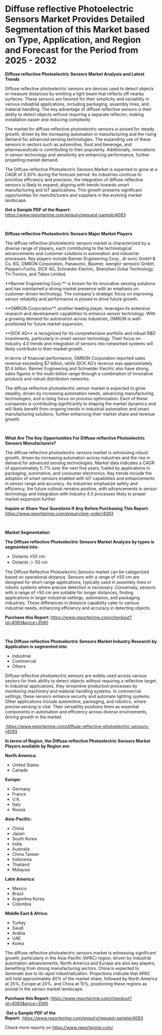 <p><h1>Diffuse reflective Photoelectric Sensors Market Provides Detailed Segmentation of this Market based on Type, Application, and Region and Forecast for the Period from 2025 - 2032</h1></p><p><strong>Diffuse reflective Photoelectric Sensors Market Analysis and Latest Trends</strong></p>
<p><p>Diffuse reflective photoelectric sensors are devices used to detect objects or measure distances by emitting a light beam that reflects off nearby surfaces. These sensors are favored for their simplicity and versatility in various industrial applications, including packaging, assembly lines, and material handling. The key advantage of diffuse reflective sensors is their ability to detect objects without requiring a separate reflector, making installation easier and reducing complexity.</p><p>The market for diffuse reflective photoelectric sensors is poised for steady growth, driven by the increasing automation in manufacturing and the rising demand for advanced sensing technologies. The expanding use of these sensors in sectors such as automotive, food and beverage, and pharmaceuticals is contributing to their popularity. Additionally, innovations in sensor technology and sensitivity are enhancing performance, further propelling market demand.</p><p>The Diffuse reflective Photoelectric Sensors Market is expected to grow at a CAGR of 3.30% during the forecast period. As industries continue to prioritize efficiency and precision, the integration of diffuse reflective sensors is likely to expand, aligning with trends towards smart manufacturing and IoT applications. This growth presents significant opportunities for manufacturers and suppliers in the evolving market landscape.</p></p>
<p><strong>Get a Sample PDF of the Report:&nbsp;</strong> <a href="https://www.reportprime.com/enquiry/request-sample/4093?utm_campaign=2714&utm_medium=2&utm_source=Github&utm_content=ia&utm_term=18032025&utm_id=diffuse-reflective-photoelectric-sensors">https://www.reportprime.com/enquiry/request-sample/4093</a></p>
<p>&nbsp;</p>
<p><strong>Diffuse reflective Photoelectric Sensors Major Market Players</strong></p>
<p><p>The diffuse reflective photoelectric sensors market is characterized by a diverse range of players, each contributing to the technological advancements and customer solutions in automation and industrial processes. Key players include Banner Engineering Corp., di-soric GmbH & Co. KG, OMRON Corporation, Panasonic, Baumer, wenglor sensoric GmbH, Pepperl+Fuchs, SICK AG, Schneider Electric, Shenzhen Dokai Technology, Tri-Tronics, and Takex Limited.</p><p>**Banner Engineering Corp.** is known for its innovative sensing solutions and has maintained a strong market presence with an emphasis on customer-driven technology. The company's strategic focus on improving sensor reliability and performance is poised to drive future growth. </p><p>**OMRON Corporation**, another leading player, leverages its extensive research and development capabilities to enhance sensor technology. With a growing demand for automation across industries, OMRON is well-positioned for future market expansion.</p><p>**SICK AG** is recognized for its comprehensive portfolio and robust R&D investments, particularly in smart sensor technology. Their focus on Industry 4.0 trends and integration of sensors into networked systems will likely contribute to their market growth.</p><p>In terms of financial performance, OMRON Corporation reported sales revenue exceeding $7 billion, while SICK AG’s revenue was approximately $1.4 billion. Banner Engineering and Schneider Electric also have strong sales figures in the multi-billion range through a combination of innovative products and robust distribution networks.</p><p>The diffuse reflective photoelectric sensor market is expected to grow steadily, driven by increasing automation needs, advancing manufacturing technologies, and a rising focus on process optimization. Each of these companies is contributing significantly to shaping the market dynamics and will likely benefit from ongoing trends in industrial automation and smart manufacturing solutions, further enhancing their market share and revenue growth.</p></p>
<p>&nbsp;</p>
<p><strong>What Are The Key Opportunities For Diffuse reflective Photoelectric Sensors Manufacturers?</strong></p>
<p><p>The diffuse reflective photoelectric sensors market is witnessing robust growth, driven by increasing automation across industries and the rise in demand for advanced sensing technologies. Market data indicates a CAGR of approximately 5-7% over the next five years, fueled by applications in packaging, automotive, and consumer electronics. Key trends include the adoption of smart sensors enabled with IoT capabilities and enhancements in sensor range and accuracy. As industries emphasize safety and efficiency, the future outlook remains positive, with advancements in sensor technology and integration with Industry 4.0 processes likely to propel market expansion further.</p></p>
<p><strong>Inquire or Share Your Questions If Any Before Purchasing This Report:</strong> <a href="https://www.reportprime.com/enquiry/pre-order/4093?utm_campaign=2714&utm_medium=2&utm_source=Github&utm_content=ia&utm_term=18032025&utm_id=diffuse-reflective-photoelectric-sensors">https://www.reportprime.com/enquiry/pre-order/4093</a></p>
<p>&nbsp;</p>
<p><strong>Market Segmentation</strong></p>
<p><strong>The Diffuse reflective Photoelectric Sensors Market Analysis by types is segmented into:</strong></p>
<p><ul><li>Distants ≤50 cm</li><li>Distants ＞ 50 cm</li></ul></p>
<p><p>The Diffuse Reflective Photoelectric Sensors market can be categorized based on operational distance. Sensors with a range of ≤50 cm are designed for short-range applications, typically used in assembly lines or robotic systems where precise detection is necessary. Conversely, sensors with a range of >50 cm are suitable for longer distances, finding applications in larger industrial settings, automation, and packaging industries. These differences in distance capability cater to various industrial needs, enhancing efficiency and accuracy in detecting objects.</p></p>
<p><strong>Purchase this Report:&nbsp;</strong><a href="https://www.reportprime.com/checkout?id=4093&price=3590&utm_campaign=2714&utm_medium=2&utm_source=Github&utm_content=ia&utm_term=18032025&utm_id=diffuse-reflective-photoelectric-sensors">https://www.reportprime.com/checkout?id=4093&price=3590</a></p>
<p>&nbsp;</p>
<p><strong>The Diffuse reflective Photoelectric Sensors Market Industry Research by Application is segmented into:</strong></p>
<p><ul><li>Industrial</li><li>Commercial</li><li>Others</li></ul></p>
<p><p>Diffuse reflective photoelectric sensors are widely used across various sectors for their ability to detect objects without requiring a reflective target. In industrial applications, they streamline production processes by monitoring machinery and material handling systems. In commercial settings, these sensors enhance security and automate lighting systems. Other applications include automotive, packaging, and robotics, where precise sensing is vital. Their versatility positions them as essential components in automation and efficiency across diverse environments, driving growth in the market.</p></p>
<p><a href="https://www.reportprime.com/diffuse-reflective-photoelectric-sensors-r4093?utm_campaign=2714&utm_medium=2&utm_source=Github&utm_content=ia&utm_term=18032025&utm_id=diffuse-reflective-photoelectric-sensors">&nbsp;https://www.reportprime.com/diffuse-reflective-photoelectric-sensors-r4093</a></p>
<p><strong>In terms of Region, the Diffuse reflective Photoelectric Sensors Market Players available by Region are:</strong></p>
<p>
    <p> <strong> North America: </strong>
        <ul>
            <li>United States</li>
            <li>Canada</li>
        </ul>
        </p> 
    <p> <strong> Europe: </strong>
        <ul>
            <li>Germany</li>
            <li>France</li>
            <li>U.K.</li>
            <li>Italy</li>
            <li>Russia</li>
        </ul>
        </p> 
    <p> <strong> Asia-Pacific: </strong>
        <ul>
            <li>China</li>
            <li>Japan</li>
            <li>South Korea</li>
            <li>India</li>
            <li>Australia</li>
            <li>China Taiwan</li>
            <li>Indonesia</li>
            <li>Thailand</li>
            <li>Malaysia</li>
        </ul>
        </p> 
    <p> <strong> Latin America: </strong>
        <ul>
            <li>Mexico</li>
            <li>Brazil</li>
            <li>Argentina Korea</li>
            <li>Colombia</li>
        </ul>
        </p> 
    <p> <strong> Middle East & Africa: </strong>
        <ul>
            <li>Turkey</li>
            <li>Saudi</li>
            <li>Arabia</li>
            <li>UAE</li>
            <li>Korea</li>
        </ul>
    </p>
    </p>
<p><p>The diffuse reflective photoelectric sensors market is witnessing significant growth, particularly in the Asia-Pacific (APAC) region, driven by industrial automation advancements. North America and Europe are also key players, benefiting from strong manufacturing sectors. China is expected to dominate due to its rapid industrialization. Projections indicate that APAC will hold approximately 40% of the market share, followed by North America at 25%, Europe at 20%, and China at 15%, positioning these regions as pivotal in the sensor market landscape.</p></p>
<p><strong>Purchase this Report: </strong><a href="https://www.reportprime.com/checkout?id=4093&price=3590&utm_campaign=2714&utm_medium=2&utm_source=Github&utm_content=ia&utm_term=18032025&utm_id=diffuse-reflective-photoelectric-sensors">https://www.reportprime.com/checkout?id=4093&price=3590</a></p>
<p>&nbsp;<strong>Get a Sample PDF of the Report:&nbsp;&nbsp;</strong><a href="https://www.reportprime.com/enquiry/request-sample/4093?utm_campaign=2714&utm_medium=2&utm_source=Github&utm_content=ia&utm_term=18032025&utm_id=diffuse-reflective-photoelectric-sensors">https://www.reportprime.com/enquiry/request-sample/4093</a></p>
<p><strong></strong></p>
<p>Check more reports on <a href="https://www.reportprime.com/?utm_campaign=2714&utm_medium=2&utm_source=Github&utm_content=ia&utm_term=18032025&utm_id=diffuse-reflective-photoelectric-sensors">https://www.reportprime.com/</a></p>
